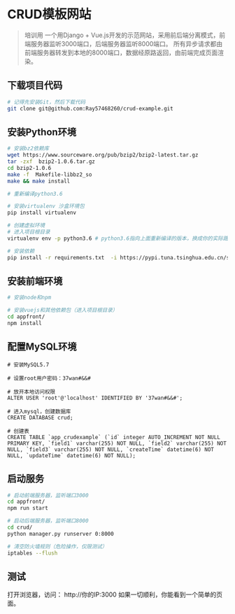 # CRUD模板网站

> 培训用
一个用Django + Vue.js开发的示范网站，采用前后端分离模式，前端服务器监听3000端口，后端服务器监听8000端口。
所有异步请求都由前端服务器转发到本地的8000端口，数据经原路返回，由前端完成页面渲染。

## 下载项目代码

``` bash
# 记得先安装Git，然后下载代码
git clone git@github.com:Ray57468260/crud-example.git
```

## 安装Python环境
``` bash
# 安装bz2依赖库
wget https://www.sourceware.org/pub/bzip2/bzip2-latest.tar.gz
tar -zxf  bzip2-1.0.6.tar.gz 
cd bzip2-1.0.6  
make -f  Makefile-libbz2_so 
make && make install

# 重新编译python3.6

# 安装virtualenv 沙盒环境包
pip install virtualenv

# 创建虚拟环境
# 进入项目根目录
virtualenv env -p python3.6 # python3.6指向上面重新编译的版本，换成你的实际路径

# 安装依赖
pip install -r requirements.txt  -i https://pypi.tuna.tsinghua.edu.cn/simple --trusted-host pypi.tuna.tsinghua.edu.cn
``` 

## 安装前端环境
``` bash
# 安装node和npm

# 安装vuejs和其他依赖包（进入项目根目录）
cd appfront/
npm install
``` 

## 配置MySQL环境
``` mysql
# 安装MySQL5.7

# 设置root用户密码：37wan#&&#

# 放开本地访问权限
ALTER USER 'root'@'localhost' IDENTIFIED BY '37wan#&&#';

# 进入mysql，创建数据库
CREATE DATABASE crud;

# 创建表
CREATE TABLE `app_crudexample` (`id` integer AUTO_INCREMENT NOT NULL PRIMARY KEY, `field1` varchar(255) NOT NULL, `field2` varchar(255) NOT NULL, `field3` varchar(255) NOT NULL, `createTime` datetime(6) NOT NULL, `updateTime` datetime(6) NOT NULL);
``` 

## 启动服务
``` bash
# 启动前端服务器，监听端口3000
cd appfront/
npm run start

# 启动后端服务器，监听端口8000
cd crud/
python manager.py runserver 0:8000

# 清空防火墙规则（危险操作，仅限测试）
iptables --flush
``` 

## 测试
打开浏览器，访问：
http://你的IP:3000
如果一切顺利，你能看到一个简单的页面。